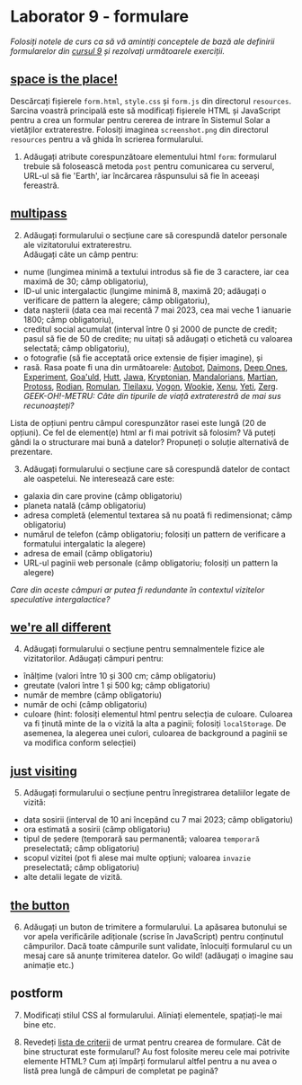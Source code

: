 # Laborator 9 - formulare

*Folosiți notele de curs ca să vă amintiți conceptele de bază ale definirii formularelor din [cursul 9](https://cs.unibuc.ro/~cechirita/tw/c9) și rezolvați următoarele exerciții.*  

## [space is the place!]('https://www.youtube.com/watch?v=vHLOPBx2BaE')

Descărcați fișierele `form.html`, `style.css` și `form.js` din directorul `resources`. Sarcina voastră principală este să modificați fișierele HTML și JavaScript pentru a crea un formular pentru cererea de intrare în Sistemul Solar a vietăților extraterestre. Folosiți imaginea `screenshot.png` din directorul `resources` pentru a vă ghida în scrierea formularului. 

1. Adăugați atribute corespunzătoare elementului html `form`: formularul trebuie să folosească metoda `post` pentru comunicarea cu serverul, URL-ul să fie 'Earth', iar încărcarea răspunsului să fie în aceeași fereastră. 

## [multipass]('https://www.youtube.com/watch?v=NVPLqbWXdDA')

2. Adăugați formularului o secțiune care să corespundă datelor personale ale vizitatorului extraterestru.  
Adăugați câte un câmp pentru: 
- nume (lungimea minimă a textului introdus să fie de 3 caractere, iar cea maximă de 30; câmp obligatoriu), 
- ID-ul unic intergalactic (lungime minimă 8, maximă 20; adăugați o verificare de pattern la alegere; câmp obligatoriu), 
- data nașterii (data cea mai recentă 7 mai 2023, cea mai veche 1 ianuarie 1800; câmp obligatoriu), 
- creditul social acumulat (interval între 0 și 2000 de puncte de credit; pasul să fie de 50 de credite; nu uitați să adăugați o etichetă cu valoarea selectată; câmp obligatoriu), 
- o fotografie (să fie acceptată orice extensie de fișier imagine), și
- rasă. Rasa poate fi una din următoarele: [Autobot]('https://en.wikipedia.org/wiki/Autobot'), [Daimons]('https://en.wikipedia.org/wiki/Death_Busters#Daimons'), [Deep Ones]('https://en.wikipedia.org/wiki/Deep_One'), [Experiment]('https://en.wikipedia.org/wiki/List_of_Lilo_%26_Stitch_characters#Experiments'), [Goa'uld]('https://en.wikipedia.org/wiki/Mythology_of_Stargate#Goa'uld'), [Hutt]('https://en.wikipedia.org/wiki/Hutt_(Star_Wars)'), [Jawa]('https://en.wikipedia.org/wiki/List_of_Star_Wars_species_(F%E2%80%93J)#Jawa'), [Kryptonian]('https://en.wikipedia.org/wiki/Krypton_(comics)'), [Mandalorians]('https://en.wikipedia.org/wiki/Mandalorians'), [Martian]('https://en.wikipedia.org/wiki/Mars_in_fiction#Life_on_Mars'), [Protoss]('https://en.wikipedia.org/wiki/StarCraft#Story'), [Rodian]('https://en.wikipedia.org/wiki/List_of_Star_Wars_species_(P%E2%80%93T)#Rodian'), [Romulan]('https://en.wikipedia.org/wiki/Romulan'), [Tleilaxu]('https://en.wikipedia.org/wiki/Bene_Tleilax'), [Vogon]('https://en.wikipedia.org/wiki/Vogon'), [Wookie]('https://en.wikipedia.org/wiki/Wookiee'), [Xenu]('https://en.wikipedia.org/wiki/Xenu'), [Yeti]('https://en.wikipedia.org/wiki/Yeti_(Doctor_Who)'), [Zerg]('https://en.wikipedia.org/wiki/StarCraft#Story').  
*GEEK-OH!-METRU: Câte din tipurile de viață extraterestră de mai sus recunoașteți?*

Lista de opțiuni pentru câmpul corespunzător rasei este lungă (20 de opțiuni). Ce fel de element(e) html ar fi mai potrivit să folosim? Vă puteți gândi la o structurare mai bună a datelor? Propuneți o soluție alternativă de prezentare.

3. Adăugați formularului o secțiune care să corespundă datelor de contact ale oaspetelui. Ne interesează care este:
- galaxia din care provine (câmp obligatoriu)
- planeta natală (câmp obligatoriu)
- adresa completă (elementul textarea să nu poată fi redimensionat; câmp obligatoriu)
- numărul de telefon (câmp obligatoriu; folosiți un pattern de verificare a formatului intergalatic la alegere)
- adresa de email (câmp obligatoriu)
- URL-ul paginii web personale (câmp obligatoriu; folosiți un pattern la alegere)

*Care din aceste câmpuri ar putea fi redundante în contextul vizitelor speculative intergalactice?*

## [we're all different]('https://www.youtube.com/watch?v=nSRwzP23ifI')

4. Adăugați formularului o secțiune pentru semnalmentele fizice ale vizitatorilor. Adăugați câmpuri pentru:

- înălțime (valori între 10 și 300 cm; câmp obligatoriu)
- greutate (valori între 1 și 500 kg; câmp obligatoriu)
- număr de membre (câmp obligatoriu)
- număr de ochi (câmp obligatoriu)
- culoare (hint: folosiți elementul html pentru selecția de culoare. Culoarea va fi ținută minte de la o vizită la alta a paginii; folosiți `localStorage`. De asemenea, la alegerea unei culori, culoarea de background a paginii se va modifica conform selecției)

## [just visiting]('https://www.youtube.com/watch?v=KWMSpxTrfbo')

5. Adăugați formularului o secțiune pentru înregistrarea detaliilor legate de vizită:
- data sosirii (interval de 10 ani începând cu 7 mai 2023; câmp obligatoriu)
- ora estimată a sosirii (câmp obligatoriu)
- tipul de ședere (temporară sau permanentă; valoarea `temporară` preselectată; câmp obligatoriu)
- scopul vizitei (pot fi alese mai multe opțiuni; valoarea `invazie` preselectată; câmp obligatoriu)
- alte detalii legate de vizită.

## [the button]('https://www.youtube.com/watch?v=Y0ZuNg17ZdU')

6. Adăugați un buton de trimitere a formularului. La apăsarea butonului se vor apela verificările adiționale (scrise în JavaScript) pentru conținutul câmpurilor. Dacă toate câmpurile sunt validate, înlocuiți formularul cu un mesaj care să anunțe trimiterea datelor. Go wild! (adăugați o imagine sau animație etc.)

## postform 

7. Modificați stilul CSS al formularului. Aliniați elementele, spațiați-le mai bine etc. 

8. Revedeți [lista de criterii]('https://alistapart.com/article/sensibleforms/') de urmat pentru crearea de formulare. Cât de bine structurat este formularul? Au fost folosite mereu cele mai potrivite elemente HTML? Cum ați împărți formularul altfel pentru a nu avea o listă prea lungă de câmpuri de completat pe pagină?





